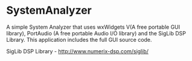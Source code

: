 # SystemAnalyzer
A simple System Analyzer that uses wxWidgets V(A free portable GUI library), PortAudio (A free portable Audio I/O library) and the SigLib DSP Library. This application includes the full GUI source code.

SigLib DSP Library - http://www.numerix-dsp.com/siglib/

